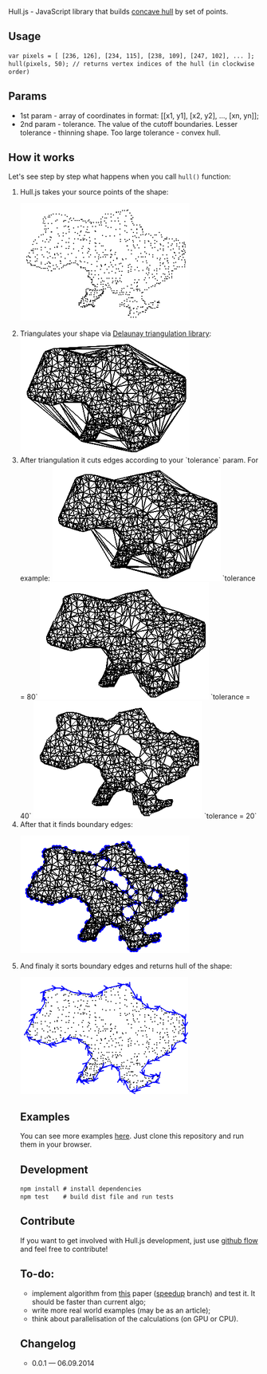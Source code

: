Hull.js - JavaScript library that builds <a href="http://ubicomp.algoritmi.uminho.pt/local/concavehull.html" target="_blank">concave hull</a> by set of points.

## Usage

	var pixels = [ [236, 126], [234, 115], [238, 109], [247, 102], ... ];
	hull(pixels, 50); // returns vertex indices of the hull (in clockwise order)

## Params
* 1st param - array of coordinates in format: [[x1, y1], [x2, y2], ..., [xn, yn]];
* 2nd param - tolerance. The value of the cutoff boundaries. Lesser tolerance - thinning shape. Too large tolerance - convex hull.

## How it works

Let's see step by step what happens when you call `hull()` function:

<ol>

<li>Hull.js takes your source points of the shape:

<img src="https://raw.githubusercontent.com/AndreyGeonya/hull/master/readme-imgs/0.png" /></li>

<li>Triangulates your shape via <a target="_blank" href="https://github.com/ironwallaby/delaunay">Delaunay triangulation library</a>:

<img src="https://raw.githubusercontent.com/AndreyGeonya/hull/master/readme-imgs/1.png" />

<li>After triangulation it cuts edges according to your `tolerance` param. For example:

<img src="https://raw.githubusercontent.com/AndreyGeonya/hull/master/readme-imgs/2_1.png" />
`tolerance = 80`

<img src="https://raw.githubusercontent.com/AndreyGeonya/hull/master/readme-imgs/2_2.png" />
`tolerance = 40`

<img src="https://raw.githubusercontent.com/AndreyGeonya/hull/master/readme-imgs/2_3.png" />
`tolerance = 20`</li>

<li>After that it finds boundary edges:

<img src="https://raw.githubusercontent.com/AndreyGeonya/hull/master/readme-imgs/3.png" /></li>

<li>And finaly it sorts boundary edges and returns hull of the shape:

<img src="https://raw.githubusercontent.com/AndreyGeonya/hull/master/readme-imgs/4.png" /></li>

## Examples

You can see more examples <a href="https://github.com/AndreyGeonya/hull/tree/master/examples">here</a>. Just clone this repository and run them in your browser.

## Development
	npm install # install dependencies
	npm test	# build dist file and run tests

## Contribute

If you want to get involved with Hull.js development, just use <a href="https://guides.github.com/introduction/flow/index.html" target="_blank">github flow</a> and feel free to contribute!

## To-do:

* implement algorithm from <a href="http://www.it.uu.se/edu/course/homepage/projektTDB/ht13/project10/Project-10-report.pdf" target="_blank">this</a> paper (<a href="https://github.com/AndreyGeonya/hull/tree/speedup">speedup</a> branch) and test it. It should be faster than current algo;
* write more real world examples (may be as an article);
* think about parallelisation of the calculations (on GPU or CPU).

## Changelog

* 0.0.1 — 06.09.2014